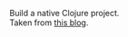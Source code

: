 Build a native Clojure project.  
Taken from [this blog](https://maksimrv.medium.com/compile-clojure-to-native-binary-using-graalvm-b31d1cc9ec76).  


